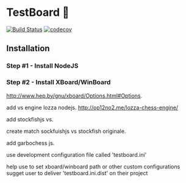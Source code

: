 # TestBoard 🏁
[![Build Status](https://travis-ci.org/krudochess/testboard.svg?branch=master)](https://travis-ci.org/krudochess/testboard)
[![codecov](https://codecov.io/gh/krudochess/testboard/branch/master/graph/badge.svg)](https://codecov.io/gh/krudochess/testboard)

## Installation


### Step #1 - Install NodeJS

### Step #2 - Install XBoard/WinBoard


http://www.hep.by/gnu/xboard/Options.html#Options. 



add vs engine lozza nodejs. 
http://op12no2.me/lozza-chess-engine/  


add stockfishjs vs. 


create match sockfuishjs vs stockfish originale. 


add garbochess js.   

use development configuration file called 'testboard.ini'

help use to set xboard/winboard path or other custom configurations  
sugget user to deliver 'testboard.ini.dist' on their project  


